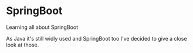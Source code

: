 # SpringBoot
Learning all about SpringBoot

As Java it's still widly used and SpringBoot too I've decided to give a close look at those.
